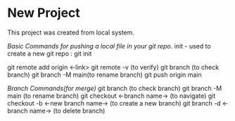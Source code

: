 # New Project

This project was created from local system.

*Basic Commands for pushing a local file in your git repo.*
init - used to create a new git repo : git init

git remote add origin <-link>
git remote -v (to verify)
git branch (to check branch)
git branch -M main(to rename branch)
git push origin main


*Branch Commands(for merge)*
git branch (to check branch)
git branch -M main (to rename branch)
git checkout <-branch name-> (to navigate)
git checkout -b <-new branch name-> (to create a new branch)
git branch -d <-branch name-> (to delete branch)